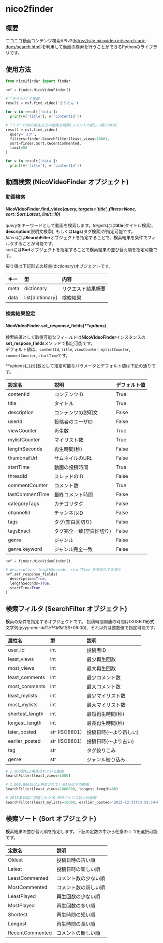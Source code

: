 # nico2finder

## 概要
ニコニコ動画コンテンツ検索APIv2(https://site.nicovideo.jp/search-api-docs/search.html)を利用して動画の検索を行うことができるPythonのライブラリです。

## 使用方法
```python
from nico2finder import finder

nvf = finder.NicoVideoFinder()

# "きりたん"で検索
result = nvf.find_video('きりたん')

for v in result['data']:
  print(v['title'], v['contentId'])

# "ミク"で1000再生以上の動画を検索(コメントの新しい順に50件)
result = nvf.find_video(
  query='ミク',
  filters=finder.SearchFilter(least_views=1000),
  sort=finder.Sort.RecentCommented,
  limit=50
)

for v in result['data']:
  print(v['title'], v['contentId'])
```

## 動画検索 (NicoVideoFinder オブジェクト)

### 動画検索
#### NicoVideoFinder.**find_video(*query, targets='title', filters=None, sort=Sort.Latest, limit=10*)**
*query*をキーワードとして動画を検索します。*targets*には**title**(タイトル検索), **description**(説明文検索), もしくは**tags**(タグ検索)が指定可能です。  
*filters*には**SearchFilter**オブジェクトを指定することで、検索結果を条件でフィルタすることが可能です。  
*sort*には**Sort**オブジェクトを指定することで検索結果の並び替え順を指定可能です。  

戻り値は下記形式の辞書(dictionary)オブジェクトです。  

|キー|型|内容|
|:--|:--|:--|
|meta|dictionary|リクエスト結果概要|
|data|list[dictionary]|検索結果|

### 検索結果設定
#### NicoVideoFinder.**set_response_fields(*\*\*options*)**  
検索結果として取得可能なフィールドは**NicoVideoFinder**インスタンスの**set_respose_fields**メソッドで指定可能です。  
デフォルト値は、`contentId`, `title`, `viewCounter`, `mylistCounter`, `commentCounter`, `startTime`です。  

*\*\*options*には引数として指定可能なパラメータとデフォルト値は下記の通りです。  

|設定名|説明|デフォルト値|
|:--|:--|:--|
|contentId      | コンテンツID | True |
|title          | タイトル | True |
|description    | コンテンツの説明文 | False |
|userId         | 投稿者のユーザID | False |
|viewCounter    | 再生数 | True |
|mylistCounter  | マイリスト数 | True |
|lengthSeconds  | 再生時間(秒) | False |
|thumbnailUrl   | サムネイルのURL | False |
|startTime      | 動画の投稿時間 | True |
|threadId       | スレッドのID | False |
|commentCounter | コメント数 | True |
|lastCommentTime| 最終コメント時間 | False |
|categoryTags   | カテゴリタグ | False |
|channelId      | チャンネルID | False |
|tags           | タグ(空白区切り) | False |
|tagsExact      | タグ完全一致(空白区切り) | False |
|genre          | ジャンル | False |
|genre.keyword  | ジャンル完全一致 | False |

```python
nvf = finder.NicoVideoFinder()

# description, lengthSeconds, startTime を有効化する場合
nvf.set_response_fields(
  description=True,
  lengthSeconds=True,
  startTime=True
)
```

## 検索フィルタ (SearchFilter オブジェクト)

検索の条件を指定するオブジェクトです。
投稿時間関連の時間はISO8601形式文字列(*yyyy-mm-dd*T*HH:MM:SS*+09:00)、それ以外は整数値で指定可能です。 

|属性名|型|説明|
|:--|:--|:--|
|user_id        | int | 投稿者ID |
|least_views    | int | 最少再生回数 |
|most_views     | int | 最大再生回数 |
|least_comments | int | 最少コメント数 |
|most_comments  | int | 最大コメント数 |
|least_mylists  | int | 最少マイリスト数 |
|most_mylists   | int | 最大マイリスト数 |
|shortest_length| int | 最短再生時間(秒) |
|longest_length | int | 最長再生時間(秒) |
|later_posted   | str (ISO8601) | 投稿日時(〜より新しい) |
|earlier_posted | str (ISO8601) | 投稿日時(〜より古い) |
|tag            | str | タグ絞りこみ |
|genre          | str | ジャンル絞り込み |

```python
# 1,000回以上再生されている動画
SearchFilter(least_views=1000)

# 1,000,000回以上再生されている1分以下の動画
SearchFilter(least_views=1000000, longest_length=60)

# 2015年以前に投稿された10,000マイリス以上の動画
SearchFilter(least_mylists=10000, earlier_posted='2015-12-31T23:59:59+09:00')
```

## 検索ソート (Sort オブジェクト)
検索結果の並び替え順を指定します。下記の定数の中から任意の１つを選択可能です。

|定数名|説明|
|:--|:--|
|Oldest          | 投稿日時の古い順|
|Latest          | 投稿日時の新しい順|
|LeastCommented  | コメント数の少ない順|
|MostCommented   | コメント数の新しい順|
|LeastPlayed     | 再生回数の少ない順|
|MostPlayed      | 再生回数の多い順|
|Shortest        | 再生時間の短い順|
|Longest         | 再生時間の長い順|
|RecentCommented | コメントの新しい順|
